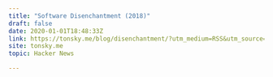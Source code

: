 ```yaml
---
title: "Software Disenchantment (2018)"
draft: false
date: 2020-01-01T18:48:33Z
link: https://tonsky.me/blog/disenchantment/?utm_medium=RSS&utm_source=hune
site: tonsky.me
topic: Hacker News  

---
```

